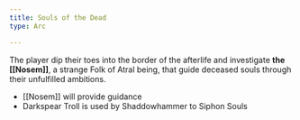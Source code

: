 ```yaml
---
title: Souls of the Dead
type: Arc

---
```


The player dip their toes into the border of the afterlife and investigate **the [[Nosem]]**, a strange Folk of Atral being, that guide deceased souls through their unfulfilled ambitions.

- [[Nosem]] will provide guidance
- Darkspear Troll is used by Shaddowhammer to Siphon Souls